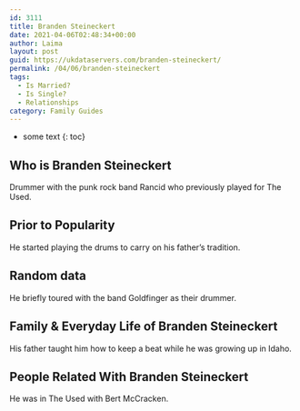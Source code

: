 ```yaml
---
id: 3111
title: Branden Steineckert
date: 2021-04-06T02:48:34+00:00
author: Laima
layout: post
guid: https://ukdataservers.com/branden-steineckert/
permalink: /04/06/branden-steineckert
tags:
  - Is Married?
  - Is Single?
  - Relationships
category: Family Guides
---
```


* some text
{: toc}


## Who is Branden Steineckert
                  
                  
                  
Drummer with the punk rock band Rancid who previously played for The Used.
                  
              
            
              
            
                
                
                
## Prior to Popularity
                  
                  
                  
He started playing the drums to carry on his father&#8217;s tradition.
                  
              
            
              
            
                
                
                
## Random data
                  
                  
                  
He briefly toured with the band Goldfinger as their drummer.
                  
              
            
              
            
                
                
                
## Family & Everyday Life of Branden Steineckert
                  
                  
                  
His father taught him how to keep a beat while he was growing up in Idaho.
                  
              
            
              
            
                
                
                
## People Related With Branden Steineckert
                  
                  
                  
He was in The Used with Bert McCracken.
                  
              
            
              
            
                
              
            
              
              
            
            
              
            
          
          
          